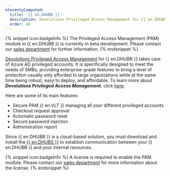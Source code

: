 ```yaml
---
eleventyComputed:
  title: '{{ en.DHUBB }}'
  description: Devolutions Privileged Access Management for {{ en.DHUBB }} takes care of Azure AD privileged accounts.
  order: 40
---
```

{% snippet icon.badgeInfo %}
The Privileged Access Management (PAM) module in {{ en.DHUBB }} is currently in beta development. Please contact our [sales department](mailto:sales@devolutions.net) for further information.
{% endsnippet %}  

[Devolutions Privileged Access Management](https://devolutions.net/privileged-access-management/) for {{ en.DHUBB }} takes care of Azure AD privileged accounts. It is specifically designed to meet the needs of SMBs, providing enterprise-grade features to bring a level of protection usually only afforded to large organizations while at the same time being robust, easy to deploy, and affordable. To learn more about ***Devolutions Privileged Access Management***, click [here](/pam/overview/what-is-pam/). 

Here are some of its main features:  

* Secure PAM {{ en.VLT }} managing all your different privileged accounts
* Checkout request approval
* Automatic password reset
* Secure password injection
* Administration report

Since {{ en.DHUBB }} is a cloud-based solution, you must download and install the [{{ en.DHUBS }}](/hub/privileged-access-management/download-and-install-devolutions-hub-services/) to establish communication between your {{ en.DHUBB }} and your internal resources.

{% snippet icon.badgeInfo %}
A license is required to enable the PAM module. Please contact our [sales department](mailto:sales@devolutions.net) for more information about the license.
{% endsnippet %}
